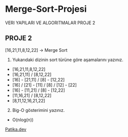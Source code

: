 # Merge-Sort-Projesi
VERI YAPILARI VE ALGORITMALAR PROJE 2

## PROJE 2

[16,21,11,8,12,22] -> Merge Sort

1. Yukarıdaki dizinin sort türüne göre aşamalarını yazınız.

* [16,21,11,8,12,22]
* [16,21,11] / [8,12,22]
* [16] - [21,11] / [8] - [12,22]
* [16] / [21] - [11] / [8] / [12] - [22]
* [16] - [11,21] / [8] - [12,22]
* [11,16,21] / [8,12,22]
* [8,11,12,16,21,22]

2. Big-O gösterimini yazınız.

* O(nlog(n))
  
 [Patika.dev](https://www.patika.dev/tr)
